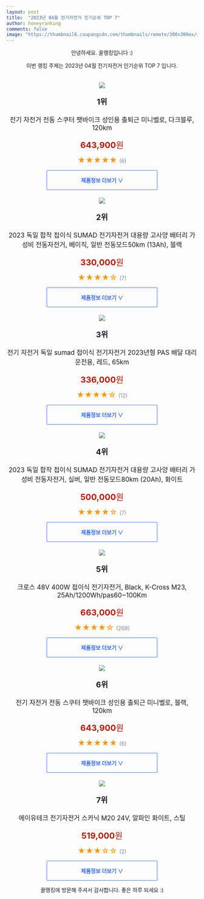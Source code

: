 ```yaml
---
layout: post
title:  "2023년 04월 전기자전거 인기순위 TOP 7"
author: honeyranking
comments: false
image: "https://thumbnail6.coupangcdn.com/thumbnails/remote/300x300ex/image/vendor_inventory/0969/7f72ea7eaee63caf61608d2b1123f152af9bc7d8b8a7f17e9da62d68a26f.png"
---
```

<p style="text-align: center;">안녕하세요. 꿀랭킹입니다 :)</p>
<p style="text-align: center;">이번 랭킹 주제는 2023년 04월 전기자전거 인기순위 TOP 7 입니다.</p><center><img src="https://thumbnail6.coupangcdn.com/thumbnails/remote/300x300ex/image/vendor_inventory/0969/7f72ea7eaee63caf61608d2b1123f152af9bc7d8b8a7f17e9da62d68a26f.png" style="margin-top:20px" /></center><p style="text-align: center; font-size: 20px"><b>1위</b></p><p style="text-align: center; font-size: 17px">전기 자전거 전동 스쿠터 팻바이크 성인용 출퇴근 미니벨로, 다크블루, 120km</p><p style="text-align: center;"><span style="color: #b61800; font-size: 22px;"><b>643,900</b>원</span></p><p style="text-align: center;"><span style="color: #ff9600; font-size: 20px;">★★★★★ </span><span style="color: #878787;">(6)</span></p><center><a href="https://link.coupang.com/a/TMETw"><div style="font-size: 14px; display: inline-block; padding: 15px 90px; color: #346aff; border-radius: 2px; border: 1px solid #346aff; cursor: pointer;"><b>제품정보 더보기 &or;</b></div></a></center><center><img src="https://thumbnail10.coupangcdn.com/thumbnails/remote/300x300ex/image/vendor_inventory/8541/6ab36b87790f81308a7358b1ebdd0795b2fb21c046b0975a561cf1432c42.jpg" style="margin-top:20px" /></center><p style="text-align: center; font-size: 20px"><b>2위</b></p><p style="text-align: center; font-size: 17px">2023 독일 합작 접이식 SUMAD 전기자전거 대용량 고사양 배터리 가성비 전동자전거, 베이직, 일반 전동모드50km (13Ah), 블랙</p><p style="text-align: center;"><span style="color: #b61800; font-size: 22px;"><b>330,000</b>원</span></p><p style="text-align: center;"><span style="color: #ff9600; font-size: 20px;">★★★★☆ </span><span style="color: #878787;">(7)</span></p><center><a href="https://link.coupang.com/a/TMETx"><div style="font-size: 14px; display: inline-block; padding: 15px 90px; color: #346aff; border-radius: 2px; border: 1px solid #346aff; cursor: pointer;"><b>제품정보 더보기 &or;</b></div></a></center><center><img src="https://thumbnail6.coupangcdn.com/thumbnails/remote/300x300ex/image/vendor_inventory/d795/fb7ba889dbadde770b53c90b5a5b6168f0254e159d82419550886f404763.png" style="margin-top:20px" /></center><p style="text-align: center; font-size: 20px"><b>3위</b></p><p style="text-align: center; font-size: 17px">전기 자전거 독일 sumad 접이식 전기자전거 2023년형 PAS 배달 대리운전용, 레드, 65km</p><p style="text-align: center;"><span style="color: #b61800; font-size: 22px;"><b>336,000</b>원</span></p><p style="text-align: center;"><span style="color: #ff9600; font-size: 20px;">★★★★☆ </span><span style="color: #878787;">(12)</span></p><center><a href="https://link.coupang.com/a/TMETy"><div style="font-size: 14px; display: inline-block; padding: 15px 90px; color: #346aff; border-radius: 2px; border: 1px solid #346aff; cursor: pointer;"><b>제품정보 더보기 &or;</b></div></a></center><center><img src="https://thumbnail10.coupangcdn.com/thumbnails/remote/300x300ex/image/vendor_inventory/8541/6ab36b87790f81308a7358b1ebdd0795b2fb21c046b0975a561cf1432c42.jpg" style="margin-top:20px" /></center><p style="text-align: center; font-size: 20px"><b>4위</b></p><p style="text-align: center; font-size: 17px">2023 독일 합작 접이식 SUMAD 전기자전거 대용량 고사양 배터리 가성비 전동자전거, 실버, 일반 전동모드80km (20Ah), 화이트</p><p style="text-align: center;"><span style="color: #b61800; font-size: 22px;"><b>500,000</b>원</span></p><p style="text-align: center;"><span style="color: #ff9600; font-size: 20px;">★★★★☆ </span><span style="color: #878787;">(7)</span></p><center><a href="https://link.coupang.com/a/TMETz"><div style="font-size: 14px; display: inline-block; padding: 15px 90px; color: #346aff; border-radius: 2px; border: 1px solid #346aff; cursor: pointer;"><b>제품정보 더보기 &or;</b></div></a></center><center><img src="https://thumbnail9.coupangcdn.com/thumbnails/remote/300x300ex/image/vendor_inventory/6673/f3cd142c35657e4c92096909b8c29f904a3ef6cedfc50c90911654925524.jpg" style="margin-top:20px" /></center><p style="text-align: center; font-size: 20px"><b>5위</b></p><p style="text-align: center; font-size: 17px">크로스 48V 400W 접이식 전기자전거, Black, K-Cross M23, 25Ah/1200Wh/pas60~100Km</p><p style="text-align: center;"><span style="color: #b61800; font-size: 22px;"><b>663,000</b>원</span></p><p style="text-align: center;"><span style="color: #ff9600; font-size: 20px;">★★★★☆ </span><span style="color: #878787;">(269)</span></p><center><a href="https://link.coupang.com/a/TMETA"><div style="font-size: 14px; display: inline-block; padding: 15px 90px; color: #346aff; border-radius: 2px; border: 1px solid #346aff; cursor: pointer;"><b>제품정보 더보기 &or;</b></div></a></center><center><img src="https://thumbnail10.coupangcdn.com/thumbnails/remote/300x300ex/image/vendor_inventory/ce8c/57f4901c0f0da95b00d7db15554bfd6ee83db2928cb22830469183100280.png" style="margin-top:20px" /></center><p style="text-align: center; font-size: 20px"><b>6위</b></p><p style="text-align: center; font-size: 17px">전기 자전거 전동 스쿠터 팻바이크 성인용 출퇴근 미니벨로, 블랙, 120km</p><p style="text-align: center;"><span style="color: #b61800; font-size: 22px;"><b>643,900</b>원</span></p><p style="text-align: center;"><span style="color: #ff9600; font-size: 20px;">★★★★★ </span><span style="color: #878787;">(6)</span></p><center><a href="https://link.coupang.com/a/TMETB"><div style="font-size: 14px; display: inline-block; padding: 15px 90px; color: #346aff; border-radius: 2px; border: 1px solid #346aff; cursor: pointer;"><b>제품정보 더보기 &or;</b></div></a></center><center><img src="https://thumbnail9.coupangcdn.com/thumbnails/remote/300x300ex/image/retail/images/26978543060306-876bb750-26a8-454d-bbf7-e07b5a7edf07.jpg" style="margin-top:20px" /></center><p style="text-align: center; font-size: 20px"><b>7위</b></p><p style="text-align: center; font-size: 17px">에이유테크 전기자전거 스카닉 M20 24V, 알파인 화이트, 스틸</p><p style="text-align: center;"><span style="color: #b61800; font-size: 22px;"><b>519,000</b>원</span></p><p style="text-align: center;"><span style="color: #ff9600; font-size: 20px;">★★★☆☆ </span><span style="color: #878787;">(2)</span></p><center><a href="https://www.coupang.com/vp/products/6558868954?itemId=14674814731&q=%EC%A0%84%EA%B8%B0%EC%9E%90%EC%A0%84%EA%B1%B0&sourceType=search&searchId=a3728c81e6b644d68389fcf41c112b77"><div style="font-size: 14px; display: inline-block; padding: 15px 90px; color: #346aff; border-radius: 2px; border: 1px solid #346aff; cursor: pointer;"><b>제품정보 더보기 &or;</b></div></a></center><p style="text-align: center;">꿀랭킹에 방문해 주셔서 감사합니다. 좋은 하루 되세요 :)</p>
